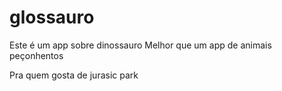 # glossauro

Este é um app sobre dinossauro
Melhor que um app de animais peçonhentos

Pra quem gosta de jurasic park
